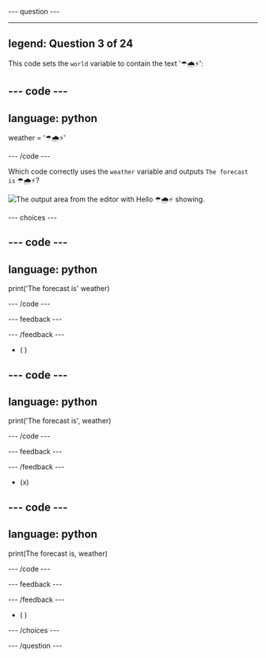 --- question ---

---
legend: Question 3 of 24
---

This code sets the `world` variable to contain the text '☂🌧⚡':

--- code ---
---
language: python
---

weather = '☂🌧⚡'

--- /code ---

Which code correctly uses the `weather` variable and outputs `The forecast is` ☂🌧⚡?

![The output area from the editor with Hello ☂🌧⚡ showing.](images/quiz_3.png)

--- choices ---

--- code ---
---
language: python
---

print('The forecast is' weather)

--- /code ---

 --- feedback ---

 --- /feedback ---

- ( ) 

--- code ---
---
language: python
---

print('The forecast is', weather)

--- /code ---

 --- feedback ---

 --- /feedback ---

- (x)

--- code ---
---
language: python
---

print(The forecast is, weather)

--- /code ---

 --- feedback ---

 --- /feedback ---

- ( )

--- /choices ---

--- /question ---
